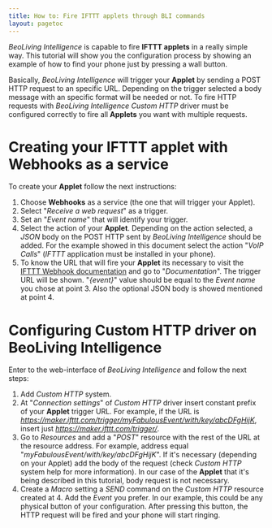 ```yaml
---
title: How to: Fire IFTTT applets through BLI commands
layout: pagetoc
---
```


_BeoLiving Intelligence_ is capable to fire **IFTTT applets** in a really simple way. This tutorial will show you the configuration process by 
showing an example of how to find your phone just by pressing a wall button.

Basically, _BeoLiving Intelligence_ will trigger your **Applet** by sending a POST HTTP request to an specific URL. Depending on the trigger 
selected a body message with an specific format will be needed or not. To fire HTTP requests with _BeoLiving Intelligence_ _Custom HTTP_ driver 
must be configured correctly to fire all **Applets** you want with multiple requests. 

# Creating your IFTTT applet with Webhooks as a service

To create your **Applet** follow the next instructions: 

1. Choose **Webhooks** as a service (the one that will trigger your Applet).
2. Select "_Receive a web request_" as a trigger.
3. Set an "_Event name_" that will identify your trigger.
4. Select the action of your **Applet**. Depending on the action selected, a _JSON_ body on the POST HTTP sent by _BeoLiving Intelligence_ 
should be added. For the example showed in this document select the action "_VoIP Calls_" (_IFTTT_ application must be installed in your phone).
5. To know the URL that will fire your **Applet** its necessary to visit the [IFTTT Webhook documentation](https://ifttt.com/maker_webhooks) and 
go to "_Documentation_". The trigger URL will be shown. "_{event}_" value should be equal to the _Event name_ you chose at point 3. Also the 
optional JSON body is showed mentioned at point 4.

# Configuring Custom HTTP driver on BeoLiving Intelligence

Enter to the web-interface of _BeoLiving Intelligence_ and follow the next steps:

1. Add _Custom HTTP_ system.
2. At "_Connection settings_" of _Custom HTTP_ driver insert constant prefix of your **Applet** trigger URL. For example, if the URL is 
_https://maker.ifttt.com/trigger/myFabulousEvent/with/key/abcDFgHijK_, insert just _https://maker.ifttt.com/trigger/_.
3. Go to _Resources_ and add a "_POST_" resource with the rest of the URL at the resource address. For example, address equal 
"_myFabulousEvent/with/key/abcDFgHijK_". If it's necessary (depending on your Applet) add the body of the request (check _Custom HTTP_ system help
for more information). In our case of the **Applet** that it's being described in this tutorial, body request is not necessary.
4. Create a _Macro_ setting a _SEND_ command on the _Custom HTTP_ resource created at 4. Add the _Event_ you prefer. In our example, this could be
 any physical button of your configuration. After pressing this button, the HTTP request will be fired and your phone will start ringing.
